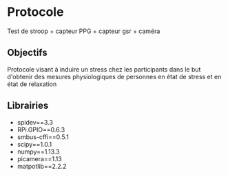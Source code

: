 # Protocole
Test de stroop + capteur PPG + capteur gsr + caméra 
<p>
  <h2>Objectifs</h2>
  Protocole visant à induire un stress chez les participants dans le but d'obtenir des mesures physiologiques de personnes en état               de stress et en état de relaxation 
</p>


<h2>Librairies</h2>
<ul>
  <li>spidev==3.3</li>
  <li>RPi.GPIO==0.6.3</li>
  
  <li>smbus-cffi==0.5.1</li>
  <li>scipy==1.0.1</li>
  <li>numpy==1.13.3</li>
  <li>picamera==1.13</li>
  <li>matpotlib==2.2.2</li>
  
</ul>
